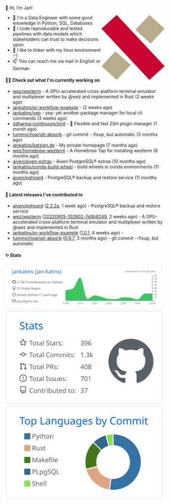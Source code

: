 👋 Hi, I’m Jan!

<img align="right" src="https://raw.githubusercontent.com/kreuzwerkerbot/kreuzwerkerbot/master/assets/xw.png" width="200">

- 🌱 I'm a Data Engineer with some good knowledge in Python, SQL, Databases
- 💪 I code reproducable and tested pipelines with data models which stakeholders can trust to make decisions upon.
- 💞️ I like to tinker with my linux environment :-)
- 📫 You can reach me via mail in English or German

#### 👩‍💻 Check out what I'm currently working on

- [wez/wezterm](https://github.com/wez/wezterm) - A GPU-accelerated cross-platform terminal emulator and multiplexer written by @wez and implemented in Rust (2 weeks ago)
- [jankatins/pr-workflow-example](https://github.com/jankatins/pr-workflow-example) -  (2 weeks ago)
- [jankatins/yep](https://github.com/jankatins/yep) - yep: yet another package manager for local cli commands (3 weeks ago)
- [zdharma-continuum/zinit](https://github.com/zdharma-continuum/zinit) - 🌻 Flexible and fast ZSH plugin manager (1 month ago)
- [tummychow/git-absorb](https://github.com/tummychow/git-absorb) - git commit --fixup, but automatic (3 months ago)
- [jankatins/katzien.de](https://github.com/jankatins/katzien.de) - My private homepage (7 months ago)
- [wez/homebrew-wezterm](https://github.com/wez/homebrew-wezterm) -  A Homebrew Tap for installing wezterm (8 months ago)
- [aiven/aiven-extras](https://github.com/aiven/aiven-extras) - Aiven PostgreSQL® extras (10 months ago)
- [jankatins/conda-build-wheel](https://github.com/jankatins/conda-build-wheel) - build wheels in conda environments (11 months ago)
- [aiven/pghoard](https://github.com/aiven/pghoard) - PostgreSQL® backup and restore service (11 months ago)

#### 🔭 Latest releases I've contributed to

- [aiven/pghoard](https://github.com/aiven/pghoard) ([2.2.2a](https://github.com/aiven/pghoard/releases/tag/2.2.2a), 1 week ago) - PostgreSQL® backup and restore service
- [wez/wezterm](https://github.com/wez/wezterm) ([20220905-102802-7d4b8249](https://github.com/wez/wezterm/releases/tag/20220905-102802-7d4b8249), 2 weeks ago) - A GPU-accelerated cross-platform terminal emulator and multiplexer written by @wez and implemented in Rust
- [jankatins/pr-workflow-example](https://github.com/jankatins/pr-workflow-example) ([1.0.1](https://github.com/jankatins/pr-workflow-example/releases/tag/1.0.1), 4 weeks ago) - 
- [tummychow/git-absorb](https://github.com/tummychow/git-absorb) ([0.6.7](https://github.com/tummychow/git-absorb/releases/tag/0.6.7), 3 months ago) - git commit --fixup, but automatic


#### ✨ Stats

  [![](https://raw.githubusercontent.com/jankatins/jankatins/master/profile-summary-card-output/github/0-profile-details.svg)](https://github.com/vn7n24fzkq/github-profile-summary-cards)
  [![](https://raw.githubusercontent.com/jankatins/jankatins/master/profile-summary-card-output/github/3-stats.svg)](https://github.com/vn7n24fzkq/github-profile-summary-cards)
  [![](https://raw.githubusercontent.com/jankatins/jankatins/master/profile-summary-card-output/github/2-most-commit-language.svg)](https://github.com/vn7n24fzkq/github-profile-summary-cards)
